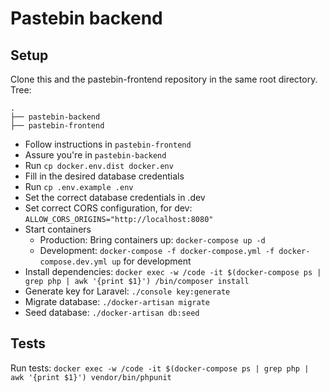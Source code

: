 # Pastebin backend

## Setup
Clone this and the pastebin-frontend repository in the same root directory.
Tree:
```
.
├── pastebin-backend
├── pastebin-frontend
```

- Follow instructions in `pastebin-frontend`
- Assure you're in `pastebin-backend`
- Run `cp docker.env.dist docker.env`
- Fill in the desired database credentials
- Run `cp .env.example .env`
- Set the correct database credentials in .dev
- Set correct CORS configuration, for dev: `ALLOW_CORS_ORIGINS="http://localhost:8080"`
- Start containers
  - Production: Bring containers up: `docker-compose up -d`
  - Development: `docker-compose -f docker-compose.yml -f docker-compose.dev.yml up` for development
- Install dependencies: `docker exec -w /code -it $(docker-compose ps | grep php | awk '{print $1}') /bin/composer install`
- Generate key for Laravel: `./console key:generate`
- Migrate database: `./docker-artisan migrate`
- Seed database: `./docker-artisan db:seed`

## Tests
Run tests:
`docker exec -w /code -it $(docker-compose ps | grep php | awk '{print $1}') vendor/bin/phpunit`